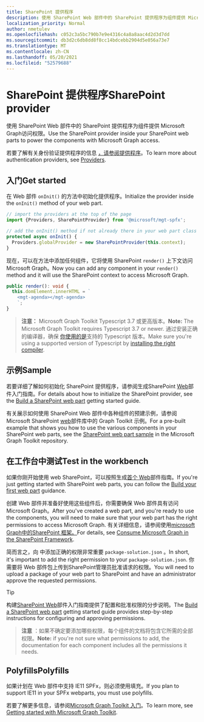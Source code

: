 ```yaml
---
title: SharePoint 提供程序
description: 使用 SharePoint Web 部件中的 SharePoint 提供程序为组件提供 Microsoft Graph访问权限。
localization_priority: Normal
author: nmetulev
ms.openlocfilehash: c052c3a5bc790b7e9e4316c4a8a8aac4d2d3d7dd
ms.sourcegitcommit: db3d2c6db8dd8f8cc14bdcebb2904d5e056a73e7
ms.translationtype: MT
ms.contentlocale: zh-CN
ms.lasthandoff: 05/20/2021
ms.locfileid: "52579688"
---
```

# <a name="sharepoint-provider"></a><span data-ttu-id="8f7ef-103">SharePoint 提供程序</span><span class="sxs-lookup"><span data-stu-id="8f7ef-103">SharePoint provider</span></span>

<span data-ttu-id="8f7ef-104">使用 SharePoint Web 部件中的 SharePoint 提供程序为组件提供 Microsoft Graph访问权限。</span><span class="sxs-lookup"><span data-stu-id="8f7ef-104">Use the SharePoint provider inside your SharePoint web parts to power the components with Microsoft Graph access.</span></span>

<span data-ttu-id="8f7ef-105">若要了解有关身份验证提供程序的信息 [，请参阅提供程序](./providers.md)。</span><span class="sxs-lookup"><span data-stu-id="8f7ef-105">To learn more about authentication providers, see [Providers](./providers.md).</span></span>

## <a name="get-started"></a><span data-ttu-id="8f7ef-106">入门</span><span class="sxs-lookup"><span data-stu-id="8f7ef-106">Get started</span></span>

<span data-ttu-id="8f7ef-107">在 Web 部件 `onInit()` 的方法中初始化提供程序。</span><span class="sxs-lookup"><span data-stu-id="8f7ef-107">Initialize the provider inside the `onInit()` method of your web part.</span></span>

```ts
// import the providers at the top of the page
import {Providers, SharePointProvider} from '@microsoft/mgt-spfx';

// add the onInit() method if not already there in your web part class
protected async onInit() {
  Providers.globalProvider = new SharePointProvider(this.context);
}
```

<span data-ttu-id="8f7ef-108">现在，可以在方法中添加任何组件，它将使用 SharePoint `render()` 上下文访问 Microsoft Graph。</span><span class="sxs-lookup"><span data-stu-id="8f7ef-108">Now you can add any component in your `render()` method and it will use the SharePoint context to access Microsoft Graph.</span></span>

```ts
public render(): void {
  this.domElement.innerHTML = `
    <mgt-agenda></mgt-agenda>
    `;
}
```

><span data-ttu-id="8f7ef-109">**注意：** Microsoft Graph Toolkit Typescript 3.7 或更高版本。</span><span class="sxs-lookup"><span data-stu-id="8f7ef-109">**Note:** The Microsoft Graph Toolkit requires Typescript 3.7 or newer.</span></span> <span data-ttu-id="8f7ef-110">通过安装正确的编译器，确保 [你使用的是](https://github.com/SharePoint/sp-dev-docs/wiki/SharePoint-Framework-v1.8-release-notes#support-for-typescript-27-29-and-3x)支持的 Typescript 版本。</span><span class="sxs-lookup"><span data-stu-id="8f7ef-110">Make sure you're using a supported version of Typescript by [installing the right compiler](https://github.com/SharePoint/sp-dev-docs/wiki/SharePoint-Framework-v1.8-release-notes#support-for-typescript-27-29-and-3x).</span></span>

## <a name="sample"></a><span data-ttu-id="8f7ef-111">示例</span><span class="sxs-lookup"><span data-stu-id="8f7ef-111">Sample</span></span>

<span data-ttu-id="8f7ef-112">若要详细了解如何初始化 SharePoint 提供程序，请参阅生成SharePoint [Web](../get-started/build-a-sharepoint-web-part.md)部件入门指南。</span><span class="sxs-lookup"><span data-stu-id="8f7ef-112">For details about how to initialize the SharePoint provider, see the [Build a SharePoint web part](../get-started/build-a-sharepoint-web-part.md) getting started guide.</span></span>

<span data-ttu-id="8f7ef-113">有关展示如何使用 SharePoint Web 部件中各种组件的预建示例，请参阅 Microsoft SharePoint [web](https://github.com/microsoftgraph/microsoft-graph-toolkit/tree/master/samples/sp-webpart)部件库中的 Graph Toolkit 示例。</span><span class="sxs-lookup"><span data-stu-id="8f7ef-113">For a pre-built example that shows you how to use the various components in your SharePoint web parts, see the [SharePoint web part sample](https://github.com/microsoftgraph/microsoft-graph-toolkit/tree/master/samples/sp-webpart) in the Microsoft Graph Toolkit repository.</span></span>

## <a name="test-in-the-workbench"></a><span data-ttu-id="8f7ef-114">在工作台中测试</span><span class="sxs-lookup"><span data-stu-id="8f7ef-114">Test in the workbench</span></span>

<span data-ttu-id="8f7ef-115">如果你刚开始使用 web SharePoint，可以按照生成[首个 Web](/sharepoint/dev/spfx/web-parts/get-started/build-a-hello-world-web-part)部件指南。</span><span class="sxs-lookup"><span data-stu-id="8f7ef-115">If you're just getting started with SharePoint web parts, you can follow the [Build your first web part](/sharepoint/dev/spfx/web-parts/get-started/build-a-hello-world-web-part) guidance.</span></span>

<span data-ttu-id="8f7ef-116">创建 Web 部件并准备好使用这些组件后，你需要确保 Web 部件具有访问 Microsoft Graph。</span><span class="sxs-lookup"><span data-stu-id="8f7ef-116">After you've created a web part, and you're ready to use the components, you will need to make sure that your web part has the right permissions to access Microsoft Graph.</span></span> <span data-ttu-id="8f7ef-117">有关详细信息，请参阅使用[microsoft Graph中的SharePoint 框架。](/sharepoint/dev/spfx/use-aad-tutorial)</span><span class="sxs-lookup"><span data-stu-id="8f7ef-117">For details, see [Consume Microsoft Graph in the SharePoint Framework](/sharepoint/dev/spfx/use-aad-tutorial).</span></span>

<span data-ttu-id="8f7ef-118">简而言之，向 中添加正确的权限非常重要 `package-solution.json` 。</span><span class="sxs-lookup"><span data-stu-id="8f7ef-118">In short, it's important to add the right permission to your `package-solution.json`.</span></span> <span data-ttu-id="8f7ef-119">你需要将 Web 部件包上传到SharePoint管理员批准请求的权限。</span><span class="sxs-lookup"><span data-stu-id="8f7ef-119">You will need to upload a package of your web part to SharePoint and have an administrator approve the requested permissions.</span></span>

>[!TIP]
><span data-ttu-id="8f7ef-120">构建[SharePoint Web](../get-started/build-a-sharepoint-web-part.md#configure-permissions)部件入门指南提供了配置和批准权限的分步说明。</span><span class="sxs-lookup"><span data-stu-id="8f7ef-120">The [Build a SharePoint web part](../get-started/build-a-sharepoint-web-part.md#configure-permissions) getting started guide provides step-by-step instructions for configuring and approving permissions.</span></span>

><span data-ttu-id="8f7ef-121">**注意** ：如果不确定要添加哪些权限，每个组件的文档将包含它所需的全部权限。</span><span class="sxs-lookup"><span data-stu-id="8f7ef-121">**Note:** if you're not sure what permissions to add, the documentation for each component includes all the permissions it needs.</span></span>

## <a name="polyfills"></a><span data-ttu-id="8f7ef-122">Polyfills</span><span class="sxs-lookup"><span data-stu-id="8f7ef-122">Polyfills</span></span>

<span data-ttu-id="8f7ef-123">如果计划在 Web 部件中支持 IE11 SPFx，则必须使用填充。</span><span class="sxs-lookup"><span data-stu-id="8f7ef-123">If you plan to support IE11 in your SPFx webparts, you must use polyfills.</span></span>

<span data-ttu-id="8f7ef-124">若要了解更多信息，请参阅[Microsoft Graph Toolkit 入门](../get-started/overview.md#polyfills)。</span><span class="sxs-lookup"><span data-stu-id="8f7ef-124">To learn more, see [Getting started with Microsoft Graph Toolkit](../get-started/overview.md#polyfills).</span></span>
